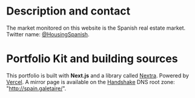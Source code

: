 # Description and contact

The market monitored on this website is the Spanish real estate market. Twitter name: [@HousingSpanish](https://twitter.com/HousingSpanish).

# Portfolio Kit and building sources

This portfolio is built with **Next.js** and a library called [Nextra](https://nextra.vercel.app/). Powered by [Vercel](https://vercel.com). A mirror page is available on the [Handshake](https://handshake.org/) DNS root zone: "http://spain.galetaire/".
